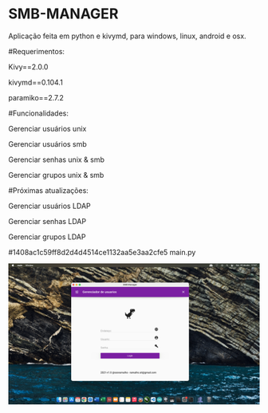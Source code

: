# SMB-MANAGER

Aplicação feita em python e kivymd, para windows, linux, android e osx.

#Requerimentos:

Kivy==2.0.0

kivymd==0.104.1

paramiko==2.7.2


#Funcionalidades:

Gerenciar usuários unix 

Gerenciar usuários smb

Gerenciar senhas unix & smb

Gerenciar grupos unix & smb

#Próximas atualizações:

Gerenciar usuários LDAP

Gerenciar senhas LDAP

Gerenciar grupos LDAP


#1408ac1c59ff8d2d4d4514ce1132aa5e3aa2cfe5  main.py


<img src="prin.png"></img>
